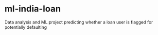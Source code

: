 # ml-india-loan
Data analysis and ML project predicting whether a loan user is flagged for potentially defaulting
